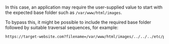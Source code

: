 In this case, an application may require the user-supplied value to start with the expected base folder such as `/var/www/html/images`.

To bypass this, it might be possible to include the required base folder followed by suitable traversal sequences, for example:
```txt
https://target-website.com?filename=/var/www/html/images/../../../etc/passwd
```